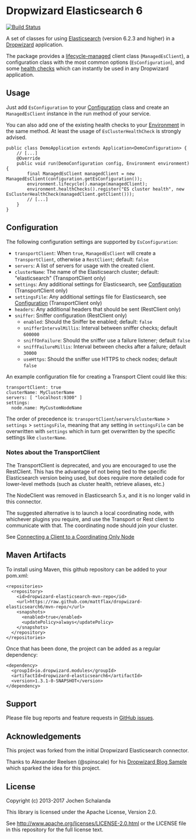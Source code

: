 Dropwizard Elasticsearch 6
==========================

[![Build Status](https://travis-ci.org/mattflax/dropwizard-elasticsearch6.svg?branch=master)](https://travis-ci.org/dropwizard/dropwizard-elasticsearch6)
<!--
[![Coverage Status](https://img.shields.io/coveralls/dropwizard/dropwizard-elasticsearch.svg)](https://coveralls.io/r/dropwizard/dropwizard-elasticsearch)
[![Maven Central](https://img.shields.io/maven-central/v/io.dropwizard.modules/dropwizard-elasticsearch.svg)](http://mvnrepository.com/artifact/io.dropwizard.modules/dropwizard-elasticsearch)
-->

A set of classes for using [Elasticsearch][1] (version 6.2.3 and higher) in a [Dropwizard][2] application.

The package provides a [lifecycle-managed][3] client class (`ManagedEsClient`), a configuration class with the most
common options (`EsConfiguration`), and some [health checks][4] which can instantly be used in any Dropwizard application.

[1]: http://www.elastic.co/
[2]: http://dropwizard.io/1.2.0/docs
[3]: http://dropwizard.io/1.2.0/docs/manual/core.html#managed-objects
[4]: http://dropwizard.io/1.2.0/docs/manual/core.html#health-checks


Usage
-----

Just add `EsConfiguration` to your [Configuration](http://dropwizard.io/1.3.0/docs/manual/core.html#configuration) class and
create an `ManagedEsClient` instance in the run method of your service.

You can also add one of the existing health checks to your [Environment](http://dropwizard.io/1.3.0/docs/manual/core.html#environments)
in the same method. At least the usage of `EsClusterHealthCheck` is strongly advised.


    public class DemoApplication extends Application<DemoConfiguration> {
        // [...]
        @Override
        public void run(DemoConfiguration config, Environment environment) {
            final ManagedEsClient managedClient = new ManagedEsClient(configuration.getEsConfiguration());
            environment.lifecycle().manage(managedClient);
            environment.healthChecks().register("ES cluster health", new EsClusterHealthCheck(managedClient.getClient()));
            // [...]
        }
    }


Configuration
-------------

The following configuration settings are supported by `EsConfiguration`:

* `transportClient`: When `true`, `ManagedEsClient` will create a `TransportClient`, otherwise a `RestClient`; default: `false`
* `servers`: A list of servers for usage with the created client.
* `clusterName`: The name of the Elasticsearch cluster; default: "elasticsearch" (TransportClient only)
* `settings`: Any additional settings for Elasticsearch, see
[Configuration](https://www.elastic.co/guide/en/elasticsearch/reference/6.2/setup-configuration.html) (TransportClient only)
* `settingsFile`: Any additional settings file for Elasticsearch, see
[Configuration](https://www.elastic.co/guide/en/elasticsearch/reference/2.4/setup-configuration.html) (TransportClient only)
* `headers`: Any additional headers that should be sent (RestClient only)
* `sniffer`: Sniffer configuration (RestClient only)
  * `enabled`: Should the Sniffer be enabled; default: `false`
  * `snifferIntervalMillis`: Interval between sniffer checks; default `600000`
  * `sniffOnFailure`: Should the sniffer use a failure listener; default `false`
  * `sniffFailureMillis`: Interval between checks after a failure; default `30000`
  * `useHttps`: Should the sniffer use HTTPS to check nodes; default `false`

An example configuration file for creating a Transport Client could like this:

    transportClient: true
    clusterName: MyClusterName
    servers: [ "localhost:9300" ]
    settings:
      node.name: MyCustomNodeName

The order of precedence is: `transportClient`/`servers`/`clusterName` > `settings` > `settingsFile`, meaning that
any setting in `settingsFile` can be overwritten with `settings` which in turn get overwritten by the specific settings
like `clusterName`.


### Notes about the TransportClient

The TransportClient is deprecated, and you are encouraged to use the
RestClient. This has the advantage of not being tied to the specific
Elasticsearch version being used, but does require more detailed code
for lower-level methods (such as cluster health, retrieve aliases, etc.)

The NodeClient was removed in Elasticsearch 5.x, and it is no longer
valid in this connector.

The suggested alternative is to launch a local coordinating node, with whichever plugins you require,
and use the Transport or Rest client to communicate with that. The coordinating node should join your cluster.

See [Connecting a Client to a Coordinating Only Node](https://www.elastic.co/guide/en/elasticsearch/client/java-api/current/client-connected-to-client-node.html)


Maven Artifacts
---------------

To install using Maven, this github repository can be added to your
pom.xml:

    <repositories>
      <repository>
        <id>dropwizard-elasticsearch-mvn-repo</id>
        <url>https://raw.github.com/mattflax/dropwizard-elasticsearch6/mvn-repo/</url>
        <snapshots>
          <enabled>true</enabled>
          <updatePolicy>always</updatePolicy>
        </snapshots>
      </repository>
    </repositories>

Once that has been done, the project can be added as a regular dependency:

    <dependency>
      <groupId>io.dropwizard.modules</groupId>
      <artifactId>dropwizard-elasticsearch6</artifactId>
      <version>1.3.1-0-SNAPSHOT</version>
    </dependency>


<!--
This project is available on Maven Central. To add it to your project simply add the following dependencies to your
`pom.xml`:

    <dependency>
      <groupId>io.dropwizard.modules</groupId>
      <artifactId>dropwizard-elasticsearch</artifactId>
      <version>1.1.0-1</version>
    </dependency>
-->


Support
-------

Please file bug reports and feature requests in [GitHub issues](https://github.com/dropwizard/dropwizard-elasticsearch/issues).


Acknowledgements
----------------

This project was forked from the initial Dropwizard Elasticsearch connector.

Thanks to Alexander Reelsen (@spinscale) for his [Dropwizard Blog Sample](https://github.com/spinscale/dropwizard-blog-sample)
which sparked the idea for this project.


License
-------

Copyright (c) 2013-2017 Jochen Schalanda

This library is licensed under the Apache License, Version 2.0.

See http://www.apache.org/licenses/LICENSE-2.0.html or the LICENSE file in this repository for the full license text.
